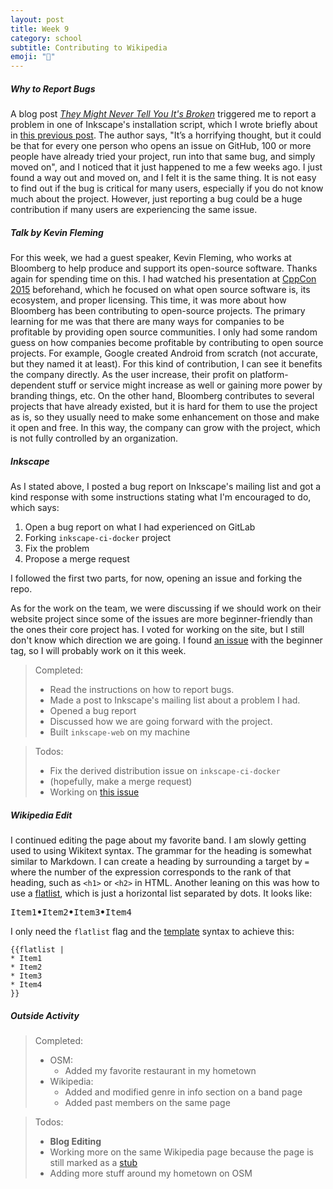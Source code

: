 ```yaml
---
layout: post
title: Week 9
category: school
subtitle: Contributing to Wikipedia
emoji: "🏫"
---
```



##### Why to Report Bugs
A blog post *[They Might Never Tell You It's Broken][WHY_TO_REPORT_BUGS]*
triggered me to report a problem in one of Inkscape's installation script, which 
I wrote briefly about in [this previous post][WEEK7]. The author says, "It’s a 
horrifying thought, but it could be that for every one person who opens an issue 
on GitHub, 100 or more people have already tried your project, run into that 
same bug, and simply moved on", and I noticed that it just happened to me a few
weeks ago. I just found a way out and moved on, and I felt it is the same thing.
It is not easy to find out if the bug is critical for many users, especially if
you do not know much about the project. However, just reporting a bug could be a
huge contribution if many users are experiencing the same issue.


##### Talk by Kevin Fleming
For this week, we had a guest speaker, Kevin Fleming, who works at Bloomberg to 
help produce and support its open-source software. Thanks again for spending 
time on this. I had watched his presentation at [CppCon 2015][CPP_CON] 
beforehand, which he focused on what open source software is, its ecosystem, 
and proper licensing. This time, it was more about how Bloomberg has 
been contributing to open-source projects. The primary learning for me was that
there are many ways for companies to be profitable by providing open source 
communities. I only had some random guess on how companies become profitable by 
contributing to open source projects. For example, Google created Android from 
scratch (not accurate, but they named it at least). For this kind of 
contribution, I can see it benefits the company directly. As the user 
increase, their profit on platform-dependent stuff or service might increase as 
well or gaining more power by branding things, etc. On the other hand, Bloomberg
contributes to several projects that have already existed, but it is hard for 
them to use the project as is, so they usually need to make some enhancement on 
those and make it open and free. In this way, the company can grow with the 
project, which is not fully controlled by an organization.


##### Inkscape
As I stated above, I posted a bug report on Inkscape's mailing list and got a
kind response with some instructions stating what I'm encouraged to do, which
says:
1. Open a bug report on what I had experienced on GitLab
1. Forking `inkscape-ci-docker` project
1. Fix the problem
1. Propose a merge request

I followed the first two parts, for now, opening an issue and forking the repo.

As for the work on the team, we were discussing if we should work on 
their website project since some of the issues are more beginner-friendly than 
the ones their core project has. I voted for working on the site, but I still 
don't know which direction we are going. I found [an issue][issue_472] with the
beginner tag, so I will probably work on it this week.

> Completed:
> - Read the instructions on how to report bugs.
> - Made a post to Inkscape's mailing list about a problem I had.
> - Opened a bug report
> - Discussed how we are going forward with the project.
> - Built `inkscape-web` on my machine

> Todos:
> - Fix the derived distribution issue on `inkscape-ci-docker`
> - (hopefully, make a merge request)
> - Working on [this issue][issue_472]


##### Wikipedia Edit
I continued editing the page about my favorite band. I am slowly getting used
to using Wikitext syntax. The grammar for the heading is somewhat similar to
Markdown. I can create a heading by surrounding a target by `=` where the number
of the expression corresponds to the rank of that heading, such as `<h1>` or 
`<h2>` in HTML. Another leaning on this was how to use a [flatlist][FLAT_LIST], 
which is just a horizontal list separated by dots. It looks like:
<pre>Item1<b>&#8226;</b>Item2<b>&#8226;</b>Item3<b>&#8226;</b>Item4</pre>
I only need the `flatlist` flag and the [template][TEMPLATE] syntax to
achieve this:

``` text
{{flatlist |
* Item1 
* Item2 
* Item3 
* Item4 
}}
```

##### Outside Activity
> Completed:
> - OSM:
>   - Added my favorite restaurant in my hometown
> - Wikipedia:
>   - Added and modified genre in info section on a band page
>   - Added past members on the same page  

> Todos:
> - **Blog Editing**
> - Working more on the same Wikipedia page because the page is still marked as
> a [stub][STUB]
> - Adding more stuff around my hometown on OSM


[WHY_TO_REPORT_BUGS]: https://pointersgonewild.com/2019/11/02/they-might-never-tell-you-its-broken/
[CPP_CON]: https://www.youtube.com/watch?v=n2GhS-u-5FA
[FLAT_LIST]: https://en.wikipedia.org/wiki/Template:Flatlist
[TEMPLATE]: https://en.wikipedia.org/wiki/Wikipedia:Transclusion
[ISSUE_472]: https://gitlab.com/inkscape/inkscape-web/-/issues/472
[WEEK7]: https://hunter-college-ossd-spr-2020.github.io/Ks5810-weekly/week06/
[STUB]: https://en.wikipedia.org/wiki/Wikipedia:Stub